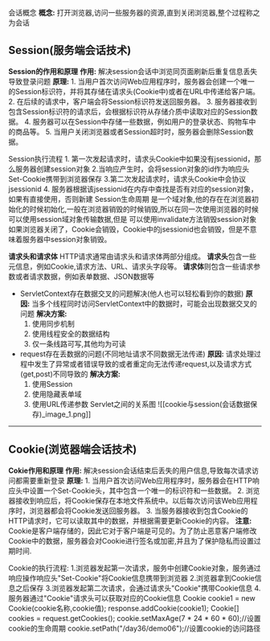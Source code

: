 会话概念
	**概念:** 打开浏览器,访问一些服务器的资源,直到关闭浏览器,整个过程称之为会话
## Session(服务端会话技术)
**Session的作用和原理**
	**作用:**
	解决session会话中浏览同页面刷新后重复信息丢失导致登录问题
	**原理:**
	1.  当用户首次访问Web应用程序时，服务器会创建一个唯一的Session标识符，并将其存储在请求头(Cookie中)或者在URL中传递给客户端。
	2.  在后续的请求中，客户端会将Session标识符发送回服务器。
	3.  服务器接收到包含Session标识符的请求后，会根据标识符从存储介质中读取对应的Session数据。
	4.  服务器可以在Session中存储一些数据，例如用户的登录状态、购物车中的商品等。
	5.  当用户关闭浏览器或者Session超时时，服务器会删除Session数据。

Session执行流程
	1. 第一次发起请求时，请求头Cookie中如果没有jsessionid，那么服务器创建session对象
	2.当响应产生时，会将session对象的id作为响应头Set-Cookie携带到浏览器保存
	3.第二次发起请求时，请求头Cookie中会协议jsessionid
	4. 服务器根据该jsessionid在内存中查找是否有对应的session对象，如果有直接使用，否则新建
Session生命周期
	是一个域对象,他的存在在浏览器初始化的时候初始化,一般在浏览器销毁的时候销毁,所以在同一次使用浏览器的时候可以使用session域对象传输数据,但是 可以使用invalidate方法销毁session对象
	如果浏览器关闭了，Cookie会销毁，Cookie中的jsessionid也会销毁，但是不意味着服务器中session对象销毁。

**请求头和请求体**
	HTTP请求通常由请求头和请求体两部分组成。
	**请求头**包含一些元信息，例如Cookie,请求方法、URL、请求头字段等。
	**请求体**则包含一些请求参数或者请求数据，例如表单数据、JSON数据等

* ServletContext存在数据交叉的问题解决(他人也可以轻松看到你的数据)
	**原因:** 当多个线程同时访问ServletContext中的数据时，可能会出现数据交叉的问题
	**解决方案:**
	1. 使用同步机制
	2. 使用线程安全的数据结构
	3. 仅一条线路可写,其他均为可读
* request存在丢数据的问题(不同地址请求不同数据无法传递)
	**原因:** 请求处理过程中发生了异常或者错误导致的或者重定向无法传递request,以及请求方式(get,post)不同导致的
	**解决方案:**
	1. 使用Session
	2. 使用隐藏表单域
	3. 使用URL传递参数
Servlet之间的关系图
![[cookie与session(会话数据保存)_image_1.png]]

---
## Cookie(浏览器端会话技术)
**Cokie作用和原理**
	**作用:**
	解决session会话结束后丢失的用户信息,导致每次请求访问都需要重新登录
	**原理:**
	1.  当用户首次访问Web应用程序时，服务器会在HTTP响应头中设置一个Set-Cookie头，其中包含一个唯一的标识符和一些数据。
	2.  浏览器接收到响应后，将Cookie保存在本地文件系统中。以后每次访问该Web应用程序时，浏览器都会将Cookie发送回服务器。
	3.  当服务器接收到包含Cookie的HTTP请求时，它可以读取其中的数据，并根据需要更新Cookie的内容。
	**注意:** Cookie是客户端存储的，因此它对于客户端是可见的。为了防止恶意客户端修改Cookie中的数据，服务器会对Cookie进行签名或加密,并且为了保护隐私而设置过期时间.

Cookie的执行流程:
	1.浏览器发起第一次请求，服务中创建Cookie对象，服务通过响应操作响应头"Set-Cookie"将Cookie信息携带到浏览器
	2.浏览器拿到Cookie信息之后保存
	3.浏览器发起第二次请求，会通过请求头"Cookie"携带Cookie信息
	4.服务器通过"Cookie"请求头可以获取对应的Cookie信息
	Cookie cookie1 = new Cookie(cookie名称,cookie值);
	response.addCookie(cookie1);
	Cookie[] cookies = request.getCookies();
	cookie.setMaxAge(7 * 24 * 60 * 60);//设置cookie的生命周期
	cookie.setPath("/day36/demo06");//设置cookie的访问路径
